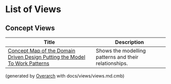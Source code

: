 # List of Views

## Concept Views
| Title | Description |
|---|---|
| [Concept Map of the Domain Driven Design Putting the Model To Work Patterns](concept-view.md) | Shows the modelling patterns and their relationships. |


(generated by [Overarch](https://github.com/soulspace-org/overarch) with docs/views/views.md.cmb)
